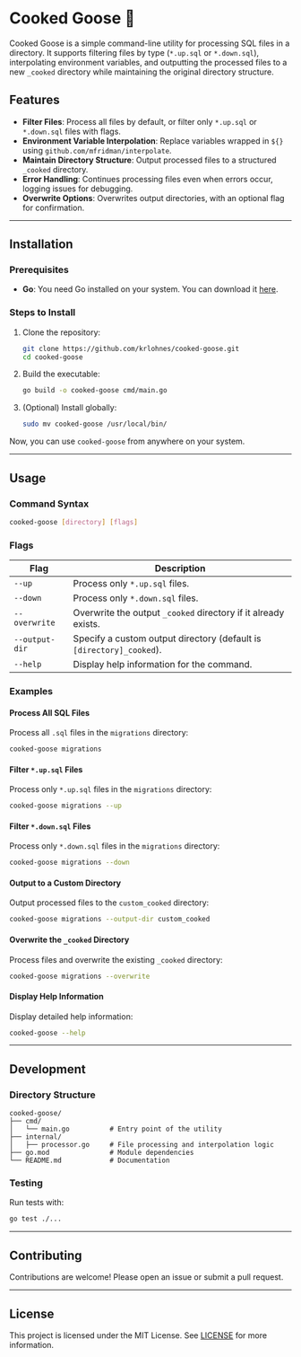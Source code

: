 # Cooked Goose 🐤

Cooked Goose is a simple command-line utility for processing SQL files in a directory. It supports filtering files by type (`*.up.sql` or `*.down.sql`), interpolating environment variables, and outputting the processed files to a new `_cooked` directory while maintaining the original directory structure.

## Features

- **Filter Files**: Process all files by default, or filter only `*.up.sql` or `*.down.sql` files with flags.
- **Environment Variable Interpolation**: Replace variables wrapped in `${}` using `github.com/mfridman/interpolate`.
- **Maintain Directory Structure**: Output processed files to a structured `_cooked` directory.
- **Error Handling**: Continues processing files even when errors occur, logging issues for debugging.
- **Overwrite Options**: Overwrites output directories, with an optional flag for confirmation.

---

## Installation

### Prerequisites
- **Go**: You need Go installed on your system. You can download it [here](https://go.dev/dl/).

### Steps to Install

1. Clone the repository:
   ```bash
   git clone https://github.com/krlohnes/cooked-goose.git
   cd cooked-goose
   ```

2. Build the executable:
   ```bash
   go build -o cooked-goose cmd/main.go
   ```

3. (Optional) Install globally:
   ```bash
   sudo mv cooked-goose /usr/local/bin/
   ```

Now, you can use `cooked-goose` from anywhere on your system.

---

## Usage

### Command Syntax
```bash
cooked-goose [directory] [flags]
```

### Flags
| Flag            | Description                                                                 |
|------------------|-----------------------------------------------------------------------------|
| `--up`          | Process only `*.up.sql` files.                                              |
| `--down`        | Process only `*.down.sql` files.                                            |
| `--overwrite`   | Overwrite the output `_cooked` directory if it already exists.              |
| `--output-dir`  | Specify a custom output directory (default is `[directory]_cooked`).        |
| `--help`        | Display help information for the command.                                   |

### Examples

#### Process All SQL Files
Process all `.sql` files in the `migrations` directory:
```bash
cooked-goose migrations
```

#### Filter `*.up.sql` Files
Process only `*.up.sql` files in the `migrations` directory:
```bash
cooked-goose migrations --up
```

#### Filter `*.down.sql` Files
Process only `*.down.sql` files in the `migrations` directory:
```bash
cooked-goose migrations --down
```

#### Output to a Custom Directory
Output processed files to the `custom_cooked` directory:
```bash
cooked-goose migrations --output-dir custom_cooked
```

#### Overwrite the `_cooked` Directory
Process files and overwrite the existing `_cooked` directory:
```bash
cooked-goose migrations --overwrite
```

#### Display Help Information
Display detailed help information:
```bash
cooked-goose --help
```

---

## Development

### Directory Structure

```
cooked-goose/
├── cmd/
│   └── main.go          # Entry point of the utility
├── internal/
│   ├── processor.go     # File processing and interpolation logic
├── go.mod               # Module dependencies
└── README.md            # Documentation
```

### Testing
Run tests with:
```bash
go test ./...
```

---

## Contributing

Contributions are welcome! Please open an issue or submit a pull request.

---

## License

This project is licensed under the MIT License. See [LICENSE](./LICENSE) for more information.
